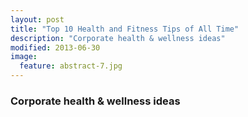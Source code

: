 ```yaml
---
layout: post
title: "Top 10 Health and Fitness Tips of All Time"
description: "Corporate health & wellness ideas"
modified: 2013-06-30
image:
  feature: abstract-7.jpg
---
```


### Corporate health & wellness ideas
<figure>
	<img src="http://images/anstract1.jpg" alt=""></a>
</figure>
